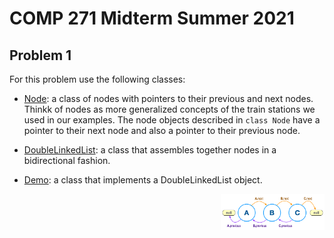 # COMP 271 Midterm Summer 2021

## Problem 1

For this problem use the following classes:

* [Node](Node.java): a class of nodes with pointers to their previous and next nodes. Thinkk of nodes as more generalized concepts of the train stations we used in our examples. The node objects described in `class Node` have a pointer to their next node and also a pointer to their previous node.

* [DoubleLinkedList](DoubleLinkedList.java): a class that assembles together nodes in a bidirectional fashion.

* [Demo](Demo.java): a class that implements a DoubleLinkedList object.

<img src="DDL.png" width="33%" align="right"/>